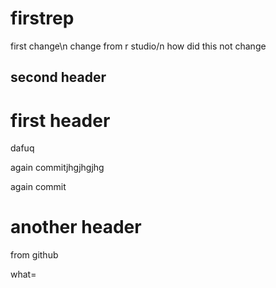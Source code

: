 # firstrep

first change\n
change from r studio/n
how did this not change

## second header

# first header
dafuq

again commitjhgjhgjhg

again commit

# another header
from github

what=
